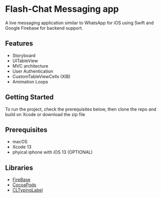 # Flash-Chat Messaging app

A live messaging application similar to WhatsApp for iOS using Swift and Google Firebase for backend support.

## Features
* Storyboard
* UITableView
* MVC architecture 
* User Authentication
* CustomTableViewCells (XIB)
* Amimation Loops

## Getting Started
To run the project, check the prerequisites below, then clone the repo and build
 on Xcode or download the zip file

## Prerequisites
*   macOS
*   Xcode 13
*   phyical iphone with iOS 13 (OPTIONAL)


## Libraries
*   [FireBase](https://firebase.google.com/)
*   [CocoaPods](https://cocoapods.org/)
*   [CLTypingLabel](https://cocoapods.org/pods/CLTypingLabel)
